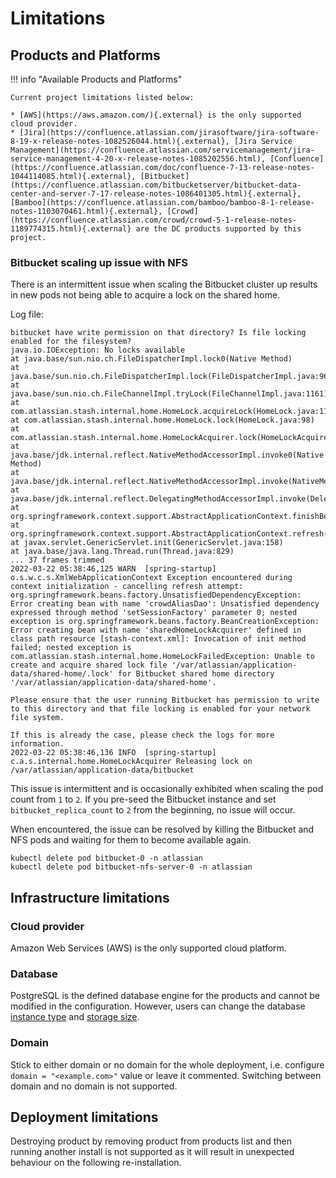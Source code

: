 # Limitations

## Products and Platforms

!!! info "Available Products and Platforms"

    Current project limitations listed below:

    * [AWS](https://aws.amazon.com/){.external} is the only supported cloud provider.
    * [Jira](https://confluence.atlassian.com/jirasoftware/jira-software-8-19-x-release-notes-1082526044.html){.external}, [Jira Service Management](https://confluence.atlassian.com/servicemanagement/jira-service-management-4-20-x-release-notes-1085202556.html), [Confluence](https://confluence.atlassian.com/doc/confluence-7-13-release-notes-1044114085.html){.external}, [Bitbucket](https://confluence.atlassian.com/bitbucketserver/bitbucket-data-center-and-server-7-17-release-notes-1086401305.html){.external}, [Bamboo](https://confluence.atlassian.com/bamboo/bamboo-8-1-release-notes-1103070461.html){.external}, [Crowd](https://confluence.atlassian.com/crowd/crowd-5-1-release-notes-1189774315.html){.external} are the DC products supported by this project.

### Bitbucket scaling up issue with NFS

There is an intermittent issue when scaling the Bitbucket cluster up results in new pods not being able to acquire a lock on the shared home. 

Log file: 
    
```
bitbucket have write permission on that directory? Is file locking enabled for the filesystem?
java.io.IOException: No locks available
at java.base/sun.nio.ch.FileDispatcherImpl.lock0(Native Method)
at java.base/sun.nio.ch.FileDispatcherImpl.lock(FileDispatcherImpl.java:96)
at java.base/sun.nio.ch.FileChannelImpl.tryLock(FileChannelImpl.java:1161)
at com.atlassian.stash.internal.home.HomeLock.acquireLock(HomeLock.java:112)
at com.atlassian.stash.internal.home.HomeLock.lock(HomeLock.java:98)
at com.atlassian.stash.internal.home.HomeLockAcquirer.lock(HomeLockAcquirer.java:58)
at java.base/jdk.internal.reflect.NativeMethodAccessorImpl.invoke0(Native Method)
at java.base/jdk.internal.reflect.NativeMethodAccessorImpl.invoke(NativeMethodAccessorImpl.java:62)
at java.base/jdk.internal.reflect.DelegatingMethodAccessorImpl.invoke(DelegatingMethodAccessorImpl.java:43)
at org.springframework.context.support.AbstractApplicationContext.finishBeanFactoryInitialization(AbstractApplicationContext.java:918)
at org.springframework.context.support.AbstractApplicationContext.refresh(AbstractApplicationContext.java:583)
at javax.servlet.GenericServlet.init(GenericServlet.java:158)
at java.base/java.lang.Thread.run(Thread.java:829)
... 37 frames trimmed
2022-03-22 05:38:46,125 WARN  [spring-startup]  o.s.w.c.s.XmlWebApplicationContext Exception encountered during context initialization - cancelling refresh attempt: org.springframework.beans.factory.UnsatisfiedDependencyException: Error creating bean with name 'crowdAliasDao': Unsatisfied dependency expressed through method 'setSessionFactory' parameter 0; nested exception is org.springframework.beans.factory.BeanCreationException: Error creating bean with name 'sharedHomeLockAcquirer' defined in class path resource [stash-context.xml]: Invocation of init method failed; nested exception is com.atlassian.stash.internal.home.HomeLockFailedException: Unable to create and acquire shared lock file '/var/atlassian/application-data/shared-home/.lock' for Bitbucket shared home directory '/var/atlassian/application-data/shared-home'.

Please ensure that the user running Bitbucket has permission to write to this directory and that file locking is enabled for your network file system.

If this is already the case, please check the logs for more information.
2022-03-22 05:38:46,136 INFO  [spring-startup]  c.a.s.internal.home.HomeLockAcquirer Releasing lock on /var/atlassian/application-data/bitbucket
```

This issue is intermittent and is occasionally exhibited when scaling the pod count from `1` to `2`. 
If you pre-seed the Bitbucket instance and set `bitbucket_replica_count` to `2` from the beginning, no issue will occur.

When encountered, the issue can be resolved by killing the Bitbucket and NFS pods and waiting for them to become available again.

```
kubectl delete pod bitbucket-0 -n atlassian
kubectl delete pod bitbucket-nfs-server-0 -n atlassian
```

## Infrastructure limitations

### Cloud provider

Amazon Web Services (AWS) is the only supported cloud platform.

### Database

PostgreSQL is the defined database engine for the products and cannot be modified in the configuration. However, users can change the database [instance type](../userguide/configuration/CONFIGURATION.md#database-instance-class) and [storage size](../userguide/configuration/CONFIGURATION.md#database-allocated-storage).

### Domain
Stick to either domain or no domain for the whole deployment, i.e. configure `domain = "<example.com>"` value or leave it commented. 
Switching between domain and no domain is not supported.

## Deployment limitations
Destroying product by removing product from products list and then running another install is not supported
as it will result in unexpected behaviour on the following re-installation. 